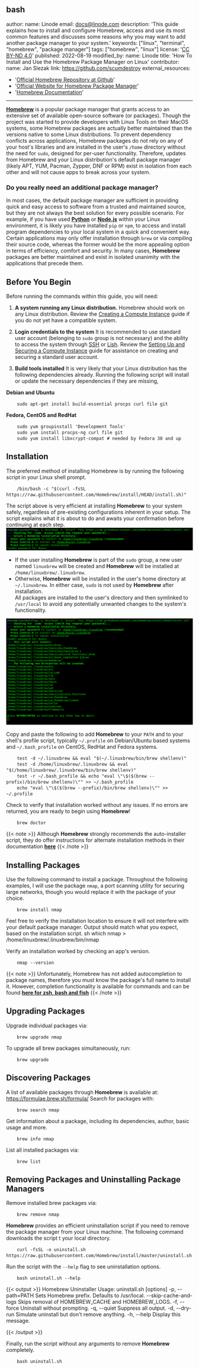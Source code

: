 bash
---
author:
  name: Linode
  email: docs@linode.com
description: 'This guide explains how to install and configure Homebrew, access and use its most common features and discusses some reasons why you may want to add another package manager to your system.'
keywords: ["linux", "terminal", "homebrew", "package manager"]
tags: ["homebrew", "linux"]
license: '[CC BY-ND 4.0](https://creativecommons.org/licenses/by-nd/4.0)'
published: 2022-08-19
modified_by:
  name: Linode
title: 'How To Install and Use the Homebrew Package Manager on Linux'
contributor:
  name: Jan Slezak
  link: https://github.com/scumdestroy
external_resources:
  - '[Official Homebrew Repository at Github](https://github.com/Homebrew)'
  - '[Official Website for Homebrew Package Manager](https://brew.sh/)'
  - '[Homebrew Documentation](https://docs.brew.sh/Manpage)'
---


[**Homebrew**](https://brew.sh/) is a popular package manager that grants access to an extensive set of available open-source software (or packages).  Though the project was started to provide developers with Linux Tools on their MacOS systems, some Homebrew packages are actually better maintained than the versions native to some Linux distributions.  To prevent dependency conflicts across applications, Homebrew packages do not rely on any of your host's libraries and are installed in the user's `/home` directory without the need for `sudo`, designed for per-user functionality.  Therefore, updates from Homebrew and your Linux distribution's default package manager (likely APT, YUM, Pacman, Zypper, DNF or RPM) exist in isolation from each other and will not cause apps to break across your system.  

### Do you really need an additional package manager?
In most cases, the default package manager are sufficient in providing quick and easy access to software from a trusted and maintained source, but they are not always the best solution for every possible scenario.  For example, if you have used [**Python**](https://www.python.org/) or [**Node.js**](https://nodejs.dev/en/) within your Linux environment, it is likely you have installed `pip` or `npm`, to access and install program dependencies to your local system in a quick and convenient way.  Certain applications may only offer installation through `brew` or via compiling their source code, whereas the former would be the more appealing option in terms of efficiency, comfort and security.  In many cases, **Homebrew** packages are better maintained and exist in isolated unanimity with the applications that precede them.

## Before You Begin

Before running the commands within this guide, you will need:

1. **A system running any Linux distribution.** Homebrew should work on any Linux distribution. Review the [Creating a Compute Instance](/docs/guides/creating-a-compute-instance/) guide if you do not yet have a compatible system.

2. **Login credentials to the system** It is recommended to use standard user account (belonging to `sudo` group is not necessary) and the ability to access the system through [SSH](/docs/guides/connect-to-server-over-ssh/) or [Lish](/docs/guides/using-the-lish-console/). Review the [Setting Up and Securing a Compute Instance](/docs/guides/set-up-and-secure/) guide for assistance on creating and securing a standard user account.

3. **Build tools installed** It is very likely that your Linux distribution has the following dependencies already.  Running the following script will install or update the necessary dependencies if they are missing,

**Debian and Ubuntu**

        sudo apt-get install build-essential procps curl file git

**Fedora, CentOS and RedHat**

        sudo yum groupinstall 'Development Tools'
        sudo yum install procps-ng curl file git
        sudo yum install libxcrypt-compat # needed by Fedora 30 and up




## Installation

The preferred method of installing Homebrew is by running the following script in your Linux shell prompt.


        /bin/bash -c "$(curl -fsSL https://raw.githubusercontent.com/Homebrew/install/HEAD/install.sh)"

The script above is very efficient at installing **Homebrew** to your system safely, regardless of pre-existing configurations inherent in your setup. The script explains what it is about to do and awaits your confirmation before continuing at each step.  
![Homebrew Installation.](Homebrew-install-01.png)

- If the user installing **Homebrew** is part of the `sudo` group, a new user named `linuxbrew` will be created and **Homebrew** will be installed at `/home/linuxbrew/.linuxbrew`.  
- Otherwise, **Homebrew** will be installed in the user's home directory at `~/.linuxbrew`. In either case, `sudo` is not used by **Homebrew** after installation.  
All packages are installed to the user's directory and then symlinked to `/usr/local` to avoid any potentially unwanted changes to the system's functionality.  

![Homebrew Installation part II.](Homebrew-install-02.png)

Copy and paste the following to add **Homebrew** to your `PATH` and to your shell's profile script, typically `~/.profile` on Debian/Ubuntu based systems and `~/.bash_profile` on CentOS, RedHat and Fedora systems.


        test -d ~/.linuxbrew && eval "$(~/.linuxbrew/bin/brew shellenv)"
        test -d /home/linuxbrew/.linuxbrew && eval "$(/home/linuxbrew/.linuxbrew/bin/brew shellenv)"
        test -r ~/.bash_profile && echo "eval \"\$($(brew --prefix)/bin/brew shellenv)\"" >> ~/.bash_profile
        echo "eval \"\$($(brew --prefix)/bin/brew shellenv)\"" >> ~/.profile


Check to verify that installation worked without any issues.  If no errors are returned, you are ready to begin using **Homebrew**!

        brew doctor


{{< note >}}
Although **Homebrew** strongly recommends the auto-installer script, they do offer instructions for alternate installation methods in their documentation [**here**](https://docs.brew.sh/Installation)
{{< /note >}}

## Installing Packages

Use the following command to install a package.  Throughout the following examples, I will use the package `nmap`, a port scanning utility for securing large networks, though you would replace it with the package of your choice. 


        brew install nmap

Feel free to verify the installation location to ensure it will not interfere with your default package manager.  Output should match what you expect, based on the installation script.
sh
        which nmap
        > /home/linuxbrew/.linuxbrew/bin/nmap

Verify an installation worked by checking an app's version.

        nmap --version


{{< note >}}
Unfortunately, Homebrew has not added autocompletion to package names, therefore you must know the package's full name to install it.  However, completion functionality is available for commands and can be found [**here for zsh, bash and fish**](https://docs.brew.sh/Shell-Completion)
{{< /note >}}


## Upgrading Packages

Upgrade individual packages via:

        brew upgrade nmap

To upgrade all brew packages simultaneously, run:

        brew upgrade


## Discovering Packages

A list of available packages through **Homebrew** is available at: https://formulae.brew.sh/formula/
Search for packages with:

        brew search nmap


Get information about a package, including its dependencies, author, basic usage and more.

        brew info nmap


List all installed packages via:

        brew list 



## Removing Packages and Uninstalling Package Managers

Remove installed brew packages via:

        brew remove nmap



**Homebrew** provides an efficient uninstallation script if you need to remove the package manager from your Linux machine.  The following command downloads the script t your local directory.

        curl -fsSL -o uninstall.sh https://raw.githubusercontent.com/Homebrew/install/master/uninstall.sh

Run the script with the `--help` flag to see uninstallation options.  

        bash uninstall.sh --help

{{< output >}}
        Homebrew Uninstaller
        Usage: uninstall.sh [options]
            -p, --path=PATH  Sets Homebrew prefix. Defaults to /usr/local.
                --skip-cache-and-logs
                     Skips removal of HOMEBREW_CACHE and HOMEBREW_LOGS.
            -f, --force      Uninstall without prompting.
            -q, --quiet      Suppress all output.
            -d, --dry-run    Simulate uninstall but don't remove anything.
            -h, --help       Display this message.

{{< /output >}}

Finally, run the script without any arguments to remove **Homebrew** completely.

        bash uninstall.sh

